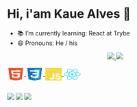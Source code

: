 # Hi, i'am Kaue Alves 👋

- 📚 I’m currently learning: React at Trybe
- 😄 Pronouns: He / his
<div align="center">
  <a href="https://github.com/KaueASB">
  <img height="160em" src="https://github-readme-stats.vercel.app/api?username=kaueasb&show_icons=true&theme=tokyonight&include_all_commits=true&count_private=true"/>
  <img height="160em" src="https://github-readme-stats.vercel.app/api/top-langs/?username=kaueasb&layout=compact&langs_count=7&theme=tokyonight"/>
</div>
<div style="display: inline_block"><br>
  <img align="center" alt="kaue-HTML" height="30" width="40" src="https://raw.githubusercontent.com/devicons/devicon/master/icons/html5/html5-original.svg">
  <img align="center" alt="kaue-CSS" height="30" width="40" src="https://raw.githubusercontent.com/devicons/devicon/master/icons/css3/css3-original.svg">
  <img align="center" alt="kaue-Js" height="30" width="40" src="https://raw.githubusercontent.com/devicons/devicon/master/icons/javascript/javascript-plain.svg">
  <img align="center" alt="kaue-React" height="30" width="40" src="https://raw.githubusercontent.com/devicons/devicon/master/icons/react/react-original.svg">
<!--   <img align="center" alt="kaue-Ts" height="30" width="40" src="https://raw.githubusercontent.com/devicons/devicon/master/icons/typescript/typescript-plain.svg">
  <img align="center" alt="kaue-Python" height="30" width="40" src="https://raw.githubusercontent.com/devicons/devicon/master/icons/python/python-original.svg"> -->
<!--   <img align="right" alt="kaue-pic" height="150" style="border-radius:50px;" src=""> -->
</div>
  
  ##
  
<div> 
  <a href="https://www.instagram.com/k.alvessb/" target="_blank"><img src="https://img.shields.io/badge/-Instagram-%23E4405F?style=for-the-badge&logo=instagram&logoColor=white" target="_blank"></a>
  <a href = "mailto:kaue_alves00@yahoo.com"><img src="https://img.shields.io/badge/-Yahoo-%23333?style=for-the-badge&logo=yahoo&logoColor=white" target="_blank"></a>
  <a href="https://www.linkedin.com/in/kaue-alvess/" target="_blank"><img src="https://img.shields.io/badge/-LinkedIn-%230077B5?style=for-the-badge&logo=linkedin&logoColor=white" target="_blank"></a>  
</div>
